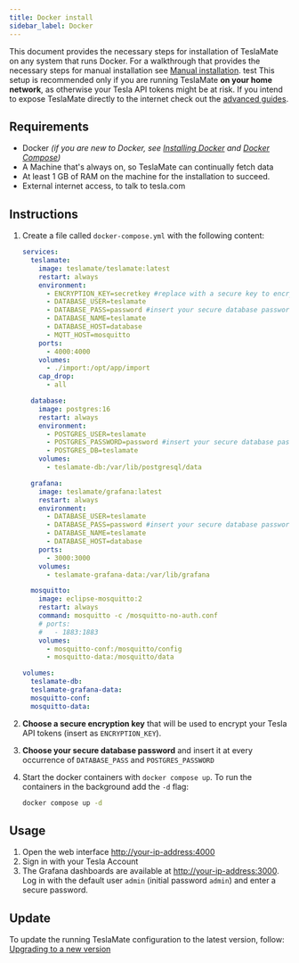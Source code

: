 ```yaml
---
title: Docker install
sidebar_label: Docker
---
```


This document provides the necessary steps for installation of TeslaMate on any system that runs Docker. For a walkthrough that provides the necessary steps for manual installation see [Manual installation](debian.md).
test
This setup is recommended only if you are running TeslaMate **on your home network**, as otherwise your Tesla API tokens might be at risk. If you intend to expose TeslaMate directly to the internet check out the [advanced guides](../guides/traefik.md).

## Requirements

- Docker _(if you are new to Docker, see [Installing Docker](https://docs.docker.com/engine/install/) and [Docker Compose](https://docs.docker.com/compose/install/linux/))_
- A Machine that's always on, so TeslaMate can continually fetch data
- At least 1 GB of RAM on the machine for the installation to succeed.
- External internet access, to talk to tesla.com

## Instructions

1. Create a file called `docker-compose.yml` with the following content:

   ```yml title="docker-compose.yml"
   services:
     teslamate:
       image: teslamate/teslamate:latest
       restart: always
       environment:
         - ENCRYPTION_KEY=secretkey #replace with a secure key to encrypt your Tesla API tokens
         - DATABASE_USER=teslamate
         - DATABASE_PASS=password #insert your secure database password!
         - DATABASE_NAME=teslamate
         - DATABASE_HOST=database
         - MQTT_HOST=mosquitto
       ports:
         - 4000:4000
       volumes:
         - ./import:/opt/app/import
       cap_drop:
         - all

     database:
       image: postgres:16
       restart: always
       environment:
         - POSTGRES_USER=teslamate
         - POSTGRES_PASSWORD=password #insert your secure database password!
         - POSTGRES_DB=teslamate
       volumes:
         - teslamate-db:/var/lib/postgresql/data

     grafana:
       image: teslamate/grafana:latest
       restart: always
       environment:
         - DATABASE_USER=teslamate
         - DATABASE_PASS=password #insert your secure database password!
         - DATABASE_NAME=teslamate
         - DATABASE_HOST=database
       ports:
         - 3000:3000
       volumes:
         - teslamate-grafana-data:/var/lib/grafana

     mosquitto:
       image: eclipse-mosquitto:2
       restart: always
       command: mosquitto -c /mosquitto-no-auth.conf
       # ports:
       #   - 1883:1883
       volumes:
         - mosquitto-conf:/mosquitto/config
         - mosquitto-data:/mosquitto/data

   volumes:
     teslamate-db:
     teslamate-grafana-data:
     mosquitto-conf:
     mosquitto-data:
   ```

2. **Choose a secure encryption key** that will be used to encrypt your Tesla API tokens (insert as `ENCRYPTION_KEY`).
3. **Choose your secure database password** and insert it at every occurrence of `DATABASE_PASS` and `POSTGRES_PASSWORD`
4. Start the docker containers with `docker compose up`. To run the containers in the background add the `-d` flag:

   ```bash
   docker compose up -d
   ```

## Usage

1. Open the web interface [http://your-ip-address:4000](http://localhost:4000)
2. Sign in with your Tesla Account
3. The Grafana dashboards are available at [http://your-ip-address:3000](http://localhost:3000). Log in with the default user `admin` (initial password `admin`) and enter a secure password.

## Update

To update the running TeslaMate configuration to the latest version, follow: [Upgrading to a new version](../upgrading.mdx)
